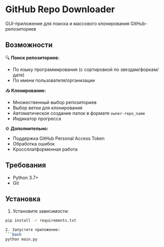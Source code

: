 # GitHub Repo Downloader

GUI-приложение для поиска и массового клонирования GitHub-репозиториев

## Возможности

🔍 **Поиск репозиториев:**
- По языку программирования (с сортировкой по звездам/форкам/дате)
- По имени пользователя/организации

📥 **Клонирование:**
- Множественный выбор репозиториев
- Выбор ветки для клонирования
- Автоматическое создание папок в формате `owner-repo_name`
- Индикатор прогресса

⚙️ **Дополнительно:**
- Поддержка GitHub Personal Access Token
- Обработка ошибок
- Кроссплатформенная работа

## Требования

- Python 3.7+
- Git

## Установка

1. Установите зависимости:
```bash
pip install -r requirements.txt

2. Запустите приложение:
```bash
python main.py

